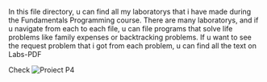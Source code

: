 In this file directory, u can find all my laboratorys that i have made during the Fundamentals Programming course.
There are many laboratorys, and if u navigate from each to each file, u can file programs that solve life problems like family expenses or backtracking problems.
If u want to see the request problem that i got from each problem, u can find all the text on Labs-PDF

Check ![Proiect P4](https://github.com/Leonard1403/University/tree/master/An1/Sem1/Fundamentele%20Programarii/Teme/Proiect%20P4)
